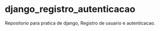 # django_registro_autenticacao
 Repositorio para pratica de django, Registro de usuario e autenticacao.
